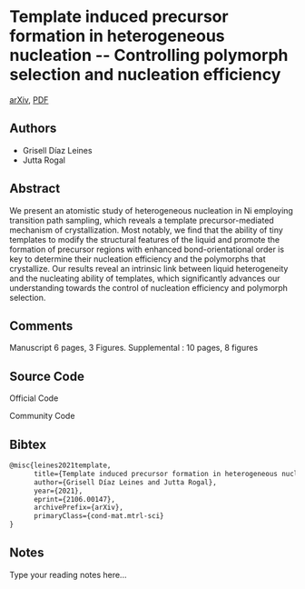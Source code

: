 
# Template induced precursor formation in heterogeneous nucleation -- Controlling polymorph selection and nucleation efficiency

[arXiv](https://arxiv.org/abs/2106.0147), [PDF](https://arxiv.org/pdf/2106.0147.pdf)

## Authors

- Grisell Díaz Leines
- Jutta Rogal

## Abstract

We present an atomistic study of heterogeneous nucleation in Ni employing transition path sampling, which reveals a template precursor-mediated mechanism of crystallization. Most notably, we find that the ability of tiny templates to modify the structural features of the liquid and promote the formation of precursor regions with enhanced bond-orientational order is key to determine their nucleation efficiency and the polymorphs that crystallize. Our results reveal an intrinsic link between liquid heterogeneity and the nucleating ability of templates, which significantly advances our understanding towards the control of nucleation efficiency and polymorph selection.

## Comments

Manuscript 6 pages, 3 Figures. Supplemental : 10 pages, 8 figures

## Source Code

Official Code



Community Code



## Bibtex

```tex
@misc{leines2021template,
      title={Template induced precursor formation in heterogeneous nucleation -- Controlling polymorph selection and nucleation efficiency}, 
      author={Grisell Díaz Leines and Jutta Rogal},
      year={2021},
      eprint={2106.00147},
      archivePrefix={arXiv},
      primaryClass={cond-mat.mtrl-sci}
}
```

## Notes

Type your reading notes here...

